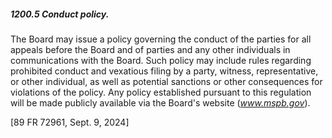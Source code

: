 ##### 1200.5 Conduct policy. #####

The Board may issue a policy governing the conduct of the parties for all appeals before the Board and of parties and any other individuals in communications with the Board. Such policy may include rules regarding prohibited conduct and vexatious filing by a party, witness, representative, or other individual, as well as potential sanctions or other consequences for violations of the policy. Any policy established pursuant to this regulation will be made publicly available via the Board's website (*www.mspb.gov*).

[89 FR 72961, Sept. 9, 2024]